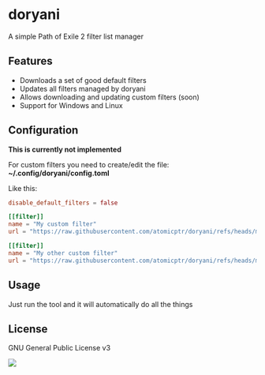 # doryani

A simple Path of Exile 2 filter list manager

## Features

- Downloads a set of good default filters
- Updates all filters managed by doryani
- Allows downloading and updating custom filters (soon)
- Support for Windows and Linux

## Configuration

**This is currently not implemented**

For custom filters you need to create/edit the file: **~/.config/doryani/config.toml**

Like this:

```toml
disable_default_filters = false

[[filter]]
name = "My custom filter"
url = "https://raw.githubusercontent.com/atomicptr/doryani/refs/heads/master/my-custom-filter.filter"

[[filter]]
name = "My other custom filter"
url = "https://raw.githubusercontent.com/atomicptr/doryani/refs/heads/master/my-other-custom-filter.filter"
```

## Usage

Just run the tool and it will automatically do all the things

## License

GNU General Public License v3

![](https://www.gnu.org/graphics/gplv3-127x51.png)
